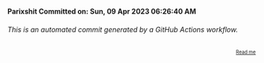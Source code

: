 **Parixshit Committed on: Sun, 09 Apr 2023 06:26:40 AM** <!-- 8095359e-5769-482f-8b0a-9ed37a38c7f1 -->

###### This is an automated commit generated by a GitHub Actions workflow.

<div align="right"><sub><sup><a href="https://github.com/Parixshit/AutoCommit.git">Read me</a></sup></sub></div>
